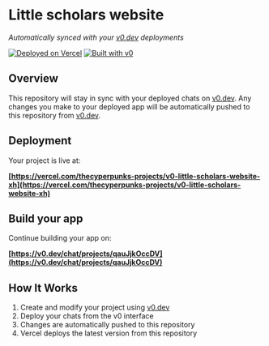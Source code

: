 # Little scholars website

*Automatically synced with your [v0.dev](https://v0.dev) deployments*

[![Deployed on Vercel](https://img.shields.io/badge/Deployed%20on-Vercel-black?style=for-the-badge&logo=vercel)](https://vercel.com/thecyperpunks-projects/v0-little-scholars-website-xh)
[![Built with v0](https://img.shields.io/badge/Built%20with-v0.dev-black?style=for-the-badge)](https://v0.dev/chat/projects/qauJjkOccDV)

## Overview

This repository will stay in sync with your deployed chats on [v0.dev](https://v0.dev).
Any changes you make to your deployed app will be automatically pushed to this repository from [v0.dev](https://v0.dev).

## Deployment

Your project is live at:

**[https://vercel.com/thecyperpunks-projects/v0-little-scholars-website-xh](https://vercel.com/thecyperpunks-projects/v0-little-scholars-website-xh)**

## Build your app

Continue building your app on:

**[https://v0.dev/chat/projects/qauJjkOccDV](https://v0.dev/chat/projects/qauJjkOccDV)**

## How It Works

1. Create and modify your project using [v0.dev](https://v0.dev)
2. Deploy your chats from the v0 interface
3. Changes are automatically pushed to this repository
4. Vercel deploys the latest version from this repository